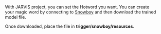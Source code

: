 

With JARVIS project, you can set the Hotword you want. You can create your magic word by connecting to [Snowboy](https://snowboy.kitt.ai/) 
and then download the trained model file.

Once downloaded, place the file in **trigger/snowboy/resources**.